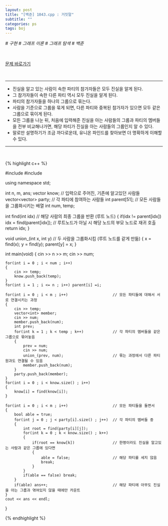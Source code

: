 ```yaml
---
layout: post
title: "[백준] 1043.cpp : 거짓말"
subtitle: ""
categories: ps
tags: boj
---
```


*# 구현 # 그래프 이론 # 그래프 탐색 # 백준*

<br>

[문제 바로가기](https://www.acmicpc.net/problem/1043)

<br>

---

- 진실을 알고 있는 사람이 속한 파티의 참가자들은 모두 진실을 알게 된다.
- 그 참가자들이 속한 다른 파티 역시 모두 진실을 알게 된다.
- 파티의 참가자들을 하나의 그룹으로 묶는다.
- 사람을 기준으로 그룹을 묶게 되면, 다른 파티와 중복된 참가자가 있으면 모두 같은 그룹으로 묶이게 된다.
- 모든 그룹을 나눈 뒤, 처음에 입력해준 진실을 아는 사람들의 그룹과 파티의 멤버들을 전부 비교해나가면, 해당 파티가 진실을 아는 사람들의 그룹인지 알 수 있다.
- 말로만 설명하기가 조금 까다로운데, 유니온 파인드를 찾아보면 더 명확하게 이해할 수 있다.

---
<br>

{% highlight c++ %}

#include <iostream>
#include <vector>

using namespace std;

int n, m, ans;
vector<int> know;               // 입력으로 주어진, 기존에 알고있던 사람들
vector<vector<int>> party;      // 각 파티에 참여하는 사람들
int parent[51];                 // 모든 사람들을 그룹화시키는 배열
int num, temp;

int find(int idx)               // 해당 사람의 최종 그룹을 반환 (루트 노드)
{
    if(idx != parent[idx]) idx = find(parent[idx]); // 루트노드가 아닐 시 해당 노드의 부모 노드로 재귀 호출
    return idx;
}

void union_(int x, int y)       // 두 사람을 그룹화시킴 (루트 노드를 같게 만듦)
{
    x = find(x);
    y = find(y);
    parent[y] = x;
}

int main(void)
{
    cin >> n >> m;
    cin >> num;

    for(int i = 0 ; i < num ; i++)
    {
        cin >> temp;
        know.push_back(temp);
    }
    for(int i = 1 ; i <= n ; i++) parent[i] =i;

    for(int i = 0 ; i < m ; i++)                    // 모든 파티들에 대해서 서로 연결시키는 과정
    {
        cin >> temp;
        vector<int> member;
        cin >> num;
        member.push_back(num);
        int prev;
        for(int k = 1 ; k < temp ; k++)             // 각 파티의 멤버들을 같은 그룹으로 묶어놓음
        {
            prev = num;
            cin >> num;
            union_(prev, num);                      // 묶는 과정에서 다른 파티원과도 연결될 수 있음
            member.push_back(num);
        }
        party.push_back(member);
    }
    for(int i = 0 ; i < know.size() ; i++)
    {
        know[i] = find(know[i]);
    }

    for(int i = 0 ; i < m ; i++)                    // 모든 파티들을 돌면서
    {
        bool able = true;
        for(int j = 0 ; j < party[i].size() ; j++)  // 각 파티의 멤버들 중
        {
            int root = find(party[i][j]);
            for(int k = 0 ; k < know.size() ; k++)
            {
                if(root == know[k])                 // 한명이라도 진실을 알고있는 사람과 같은 그룹에 있다면
                {
                    able = false;                   // 해당 파티를 세지 않음
                    break;
                }
            }
            if(able == false) break;
        }
        if(able) ans++;                             // 해당 파티에 아무도 진실을 아는 그룹과 엮여있지 않을 때에만 카운트
    }
    cout << ans << endl;
}

{% endhighlight %}

